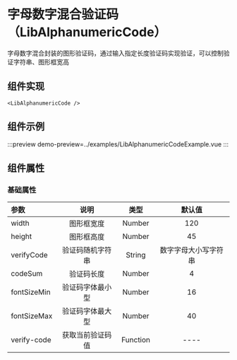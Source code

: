 # 字母数字混合验证码（LibAlphanumericCode）
字母数字混合封装的图形验证码，通过输入指定长度验证码实现验证，可以控制验证字符串、图形框宽高

## 组件实现

```vue
<LibAlphanumericCode />
```
## 组件示例
:::preview
demo-preview=../examples/LibAlphanumericCodeExample.vue
:::

## 组件属性
### 基础属性
| 参数 | 说明 | 类型 | 默认值 | 
| :--- | :-----------: | :---: | :---: |
| width | 图形框宽度 | Number | 120 |
| height | 图形框高度 | Number | 45 |
| verifyCode | 验证码随机字符串 | String | 数字字母大小写字符串 |
| codeSum | 验证码长度 | Number | 4 |
| fontSizeMin | 验证码字体最小型 | Number | 16 |
| fontSizeMax | 验证码字体最大型 | Number | 40 |
| verify-code | 获取当前验证码值 | Function | ---- |
